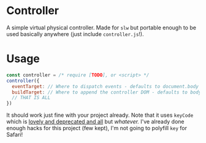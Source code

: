 # Controller

A simple virtual physical controller. Made for `slw` but portable enough to be used basically anywhere (just include `controller.js`!).

# Usage

```js
const controller = /* require [TODO], or <script> */
controller({
  eventTarget: // Where to dispatch events - defaults to document.body
  buildTarget: // Where to append the controller DOM - defaults to body again
  // THAT IS ALL
})
```

It should work just fine with your project already. Note that it uses `keyCode` which is [lovely and deprecated and all](https://developer.mozilla.org/en-US/docs/Web/API/KeyboardEvent/keyCode) but *whatever.* I've already done enough hacks for this project (few kept), I'm not going to polyfill `key` for Safari!
